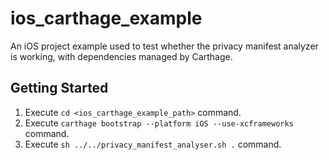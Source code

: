 # ios_carthage_example

An iOS project example used to test whether the privacy manifest analyzer is working, with dependencies managed by Carthage.

## Getting Started

1. Execute `cd <ios_carthage_example_path>` command.
2. Execute `carthage bootstrap --platform iOS --use-xcframeworks` command.
3. Execute `sh ../../privacy_manifest_analyser.sh .` command.
